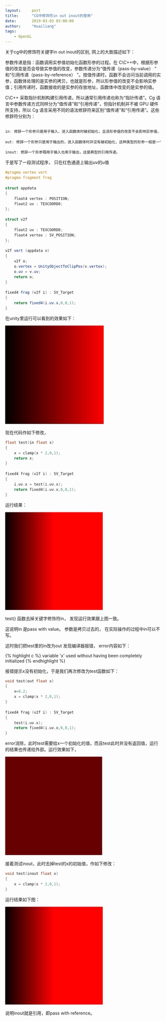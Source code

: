 ```yaml
---
layout:     post
title:      "CG中修饰符in out inout的使用"
date:       2019-03-03 03:00:00
author:     "Huailiang"
tags:
    - OpenGL
---
```




关于cg中的修饰符关键字in out inout的区别, 网上的大致描述如下：


参数传递是指：函数调用实参值初始化函数形参的过程。在 C\C++中，根据形参值的改变是否会导致实参值的改变，参数传递分为“值传递（pass-by-value） ” 和“引用传递（pass-by-reference） ”。按值传递时，函数不会访问当前调用的实参，函数体处理的是实参的拷贝，也就是形参，所以形参值的改变不会影响实参值；引用传递时，函数接收的是实参的存放地址，函数体中改变的是实参的值。

C\C++ 采取指针机制构建引用传递，所以通常引用传递也称为“指针传递”。Cg 语言中参数传递方式同样分为“值传递”和“引用传递”，但指针机制并不被 GPU 硬件所支持，所以 Cg 语言采用不同的语法修辞符来区别“值传递”和“引用传递”。这些修辞符分别为：

``` c

in: 修辞一个形参只是用于输入，进入函数体时被初始化，且该形参值的改变不会影响实参值，这是典型的值传递方式。

out: 修辞一个形参只是用于输出的，进入函数体时并没有被初始化，这种类型的形参一般是一个函数的运行结果；

inout: 修辞一个形参既用于输入也用于输出，这是典型的引用传递。

```

于是写了一段测试程序， 只在红色通道上输出uv的u值

``` glsl
#pragma vertex vert
#pragma fragment frag

struct appdata
{
    float4 vertex : POSITION;
    float2 uv : TEXCOORD0;
};

struct v2f
{
    float2 uv : TEXCOORD0;
    float4 vertex : SV_POSITION;
};

v2f vert (appdata v)
{
    v2f o;
    o.vertex = UnityObjectToClipPos(v.vertex);
    o.uv = v.uv;
    return o;
}

fixed4 frag (v2f i) : SV_Target
{
    return fixed4(i.uv.x,0,0,1);
}

```

在unity里运行可以看到的效果如下：

![](/img/post-pbr/inout1.jpg)


现在代码作如下修改，

``` c++
float test(in float x)
{
    x = clamp(x * 2,0,1);
    return x;
}

fixed4 frag (v2f i) : SV_Target
{
    i.uv.x = test(i.uv.x);
    return fixed4(i.uv.x,0,0,1);
}
```

运行结果： 

![](/img/post-pbr/inout2.jpg)

test() 函数去掉关键字修饰符in， 发现运行效果跟上图一致。

这说明in 是pass with value。 参数是拷贝过去的， 在实际操作的过程中in可以不写。

这时我们把test里的in改为out 发现编译器报错， error内容如下：

{% highlight c %}
variable 'x' used without having been completely initialized
{% endhighlight %}

报错提示x没有初始化，于是我们再次修改为test函数如下：

``` c
void test(out float x)
{
    x=0.2;
    x = clamp(x * 2,0,1);
}

fixed4 frag (v2f i) : SV_Target
{
    test(i.uv.x);
    return fixed4(i.uv.x,0,0,1);
}
```

error消除，此时test需要给x一个初始化的值，而且test此时并没有返回值，运行的结果也传递给外部。运行效果如下，

![](/img/post-pbr/inout3.jpg)

接着测试inout，此时去掉test的x的初始值，作如下修改：


``` c++
void test(inout float x)
{
    x = clamp(x * 2,0,1);
}
```


运行结果如下图：

![](/img/post-pbr/inout2.jpg)

说明inout就是引用，即pass with reference。

